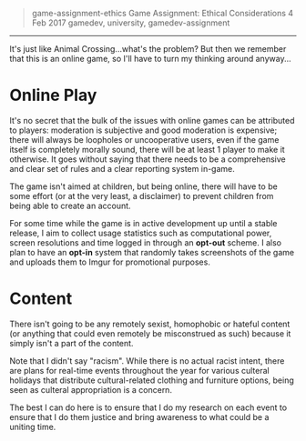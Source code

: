 > game-assignment-ethics
> Game Assignment: Ethical Considerations
> 4 Feb 2017
> gamedev, university, gamedev-assignment
---
It's just like Animal Crossing...what's the problem? But then we remember that this is an online game, so I'll have to turn my thinking around anyway...

# Online Play
It's no secret that the bulk of the issues with online games can be attributed to players: moderation is subjective and good moderation is expensive; there will always be loopholes or uncooperative users, even if the game itself is completely morally sound, there will be at least 1 player to make it otherwise. It goes without saying that there needs to be a comprehensive and clear set of rules and a clear reporting system in-game.

The game isn't aimed at children, but being online, there will have to be some effort (or at the very least, a disclaimer) to prevent children from being able to create an account. 

For some time while the game is in active development up until a stable release, I aim to collect usage statistics such as computational power, screen resolutions and time logged in through an **opt-out** scheme. I also plan to have an **opt-in** system that randomly takes screenshots of the game and uploads them to Imgur for promotional purposes. 

# Content
There isn't going to be any remotely sexist, homophobic or hateful content (or anything that could even remotely be misconstrued as such) because it simply isn't a part of the content.

Note that I didn't say "racism". While there is no actual racist intent, there are plans for real-time events throughout the year for various culteral holidays that distribute cultural-related clothing and furniture options, being seen as culteral appropriation is a concern.

The best I can do here is to ensure that I do my research on each event to ensure that I do them justice and bring awareness to what could be a uniting time. 
